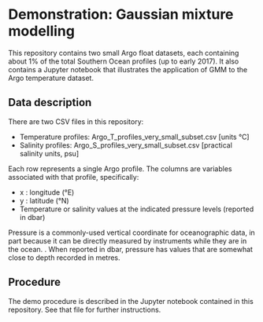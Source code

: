 # Demonstration: Gaussian mixture modelling
This repository contains two small Argo float datasets, each containing about 1% of the total Southern Ocean profiles (up to early 2017). It also contains a Jupyter notebook that illustrates the application of GMM to the Argo temperature dataset. 

## Data description
There are two CSV files in this repository:
- Temperature profiles: Argo_T_profiles_very_small_subset.csv  [units °C]
- Salinity profiles: Argo_S_profiles_very_small_subset.csv  [practical salinity units, psu]

Each row represents a single Argo profile. The columns are variables associated with that profile, specifically:
- x : longitude (°E)
- y : latitude (°N)
- Temperature or salinity values at the indicated pressure levels (reported in dbar)

Pressure is a commonly-used vertical coordinate for oceanographic data, in part because it can be directly measured by instruments while they are in the ocean. . When reported in dbar, pressure has values that are somewhat close to depth recorded in metres. 

## Procedure
The demo procedure is described in the Jupyter notebook contained in this repository. See that file for further instructions.
